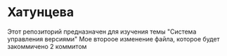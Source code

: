 # Хатунцева
Этот репозиторий предназначен для изучения темы "Система управления версиями"
Мое второое изменение файла, которое будет закоммичено 2 коммитом
